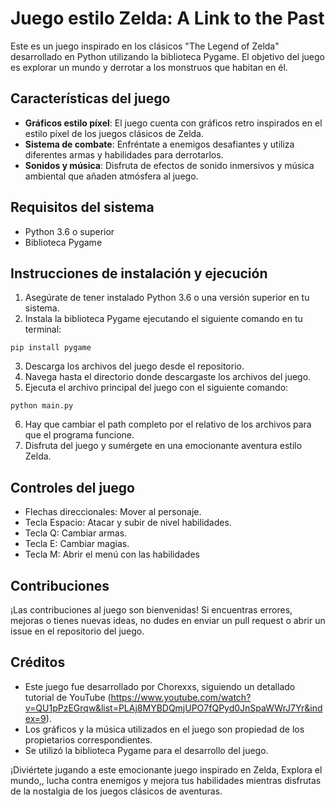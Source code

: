 # Juego estilo Zelda: A Link to the Past


Este es un juego inspirado en los clásicos "The Legend of Zelda" desarrollado en Python utilizando la biblioteca Pygame. El objetivo del juego es explorar un mundo y derrotar a los monstruos que habitan en él.

## Características del juego

- **Gráficos estilo píxel**: El juego cuenta con gráficos retro inspirados en el estilo píxel de los juegos clásicos de Zelda.
- **Sistema de combate**: Enfréntate a enemigos desafiantes y utiliza diferentes armas y habilidades para derrotarlos.
- **Sonidos y música**: Disfruta de efectos de sonido inmersivos y música ambiental que añaden atmósfera al juego.

## Requisitos del sistema

- Python 3.6 o superior
- Biblioteca Pygame


## Instrucciones de instalación y ejecución

1. Asegúrate de tener instalado Python 3.6 o una versión superior en tu sistema.
2. Instala la biblioteca Pygame ejecutando el siguiente comando en tu terminal:

```
pip install pygame
```

3. Descarga los archivos del juego desde el repositorio.
4. Navega hasta el directorio donde descargaste los archivos del juego.
5. Ejecuta el archivo principal del juego con el siguiente comando:

```
python main.py
```

6. Hay que cambiar el path completo por el relativo de los archivos para que el programa funcione.
7. Disfruta del juego y sumérgete en una emocionante aventura estilo Zelda.

## Controles del juego

- Flechas direccionales: Mover al personaje.
- Tecla Espacio: Atacar y subir de nivel habilidades.
- Tecla Q: Cambiar armas.
- Tecla E: Cambiar magias.
- Tecla M: Abrir el menú con las habilidades

## Contribuciones

¡Las contribuciones al juego son bienvenidas! Si encuentras errores, mejoras o tienes nuevas ideas, no dudes en enviar un pull request o abrir un issue en el repositorio del juego.

## Créditos

- Este juego fue desarrollado por Chorexxs, siguiendo un detallado tutorial de YouTube (https://www.youtube.com/watch?v=QU1pPzEGrqw&list=PLAj8MYBDQmjUPO7fQPyd0JnSpaWWrJ7Yr&index=9).
- Los gráficos y la música utilizados en el juego son propiedad de los propietarios correspondientes.
- Se utilizó la biblioteca Pygame para el desarrollo del juego.


¡Diviértete jugando a este emocionante juego inspirado en Zelda, Explora el mundo,, lucha contra enemigos y mejora tus habilidades mientras disfrutas de la nostalgia de los juegos clásicos de aventuras.
